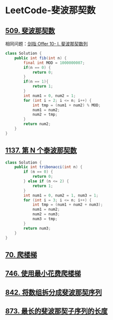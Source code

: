 # LeetCode-斐波那契数

## [509. 斐波那契数](https://leetcode-cn.com/problems/fibonacci-number/)

相同问题：[剑指 Offer 10- I. 斐波那契数列](https://leetcode-cn.com/problems/fei-bo-na-qi-shu-lie-lcof/)

```java
class Solution {
    public int fib(int n) {
        final int MOD = 1000000007;
        if(n == 0) {
            return 0;
        }
        if(n == 1){
            return 1;
        }
        int num1 = 0, num2 = 1;
        for (int i = 2; i <= n; i++) {
            int tmp = (num1 + num2) % MOD;
            num1 = num2;
            num2 = tmp;
        }
        return num2;
    }
}
```



## [1137. 第 N 个泰波那契数](https://leetcode-cn.com/problems/n-th-tribonacci-number/)

```java
class Solution {
    public int tribonacci(int n) {
        if (n == 0) {
            return 0;
        } else if (n <= 2) {
            return 1;
        }
        int num1 = 0, num2 = 1, num3 = 1;
        for (int i = 3; i <= n; i++) {
            int tmp = (num1 + num2 + num3);
            num1 = num2;
            num2 = num3;
            num3 = tmp;
        }
        return num3;
    }
}
```

## [70. 爬楼梯](https://leetcode-cn.com/problems/climbing-stairs/)



## [746. 使用最小花费爬楼梯](https://leetcode-cn.com/problems/min-cost-climbing-stairs/)



## [842. 将数组拆分成斐波那契序列](https://leetcode-cn.com/problems/split-array-into-fibonacci-sequence/)



## [873. 最长的斐波那契子序列的长度](https://leetcode-cn.com/problems/length-of-longest-fibonacci-subsequence/)



